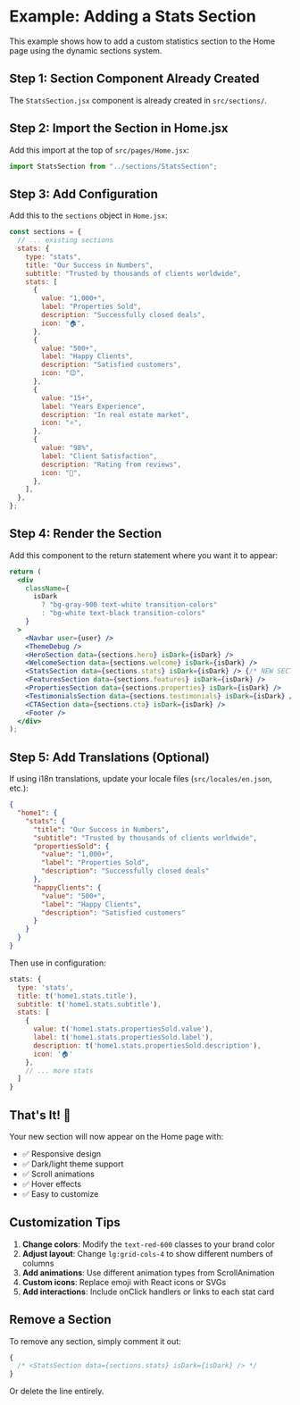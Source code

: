 # Example: Adding a Stats Section

This example shows how to add a custom statistics section to the Home page using the dynamic sections system.

## Step 1: Section Component Already Created

The `StatsSection.jsx` component is already created in `src/sections/`.

## Step 2: Import the Section in Home.jsx

Add this import at the top of `src/pages/Home.jsx`:

```javascript
import StatsSection from "../sections/StatsSection";
```

## Step 3: Add Configuration

Add this to the `sections` object in `Home.jsx`:

```javascript
const sections = {
  // ... existing sections
  stats: {
    type: "stats",
    title: "Our Success in Numbers",
    subtitle: "Trusted by thousands of clients worldwide",
    stats: [
      {
        value: "1,000+",
        label: "Properties Sold",
        description: "Successfully closed deals",
        icon: "🏠",
      },
      {
        value: "500+",
        label: "Happy Clients",
        description: "Satisfied customers",
        icon: "😊",
      },
      {
        value: "15+",
        label: "Years Experience",
        description: "In real estate market",
        icon: "⭐",
      },
      {
        value: "98%",
        label: "Client Satisfaction",
        description: "Rating from reviews",
        icon: "💯",
      },
    ],
  },
};
```

## Step 4: Render the Section

Add this component to the return statement where you want it to appear:

```jsx
return (
  <div
    className={
      isDark
        ? "bg-gray-900 text-white transition-colors"
        : "bg-white text-black transition-colors"
    }
  >
    <Navbar user={user} />
    <ThemeDebug />
    <HeroSection data={sections.hero} isDark={isDark} />
    <WelcomeSection data={sections.welcome} isDark={isDark} />
    <StatsSection data={sections.stats} isDark={isDark} /> {/* NEW SECTION */}
    <FeaturesSection data={sections.features} isDark={isDark} />
    <PropertiesSection data={sections.properties} isDark={isDark} />
    <TestimonialsSection data={sections.testimonials} isDark={isDark} />
    <CTASection data={sections.cta} isDark={isDark} />
    <Footer />
  </div>
);
```

## Step 5: Add Translations (Optional)

If using i18n translations, update your locale files (`src/locales/en.json`, etc.):

```json
{
  "home1": {
    "stats": {
      "title": "Our Success in Numbers",
      "subtitle": "Trusted by thousands of clients worldwide",
      "propertiesSold": {
        "value": "1,000+",
        "label": "Properties Sold",
        "description": "Successfully closed deals"
      },
      "happyClients": {
        "value": "500+",
        "label": "Happy Clients",
        "description": "Satisfied customers"
      }
    }
  }
}
```

Then use in configuration:

```javascript
stats: {
  type: 'stats',
  title: t('home1.stats.title'),
  subtitle: t('home1.stats.subtitle'),
  stats: [
    {
      value: t('home1.stats.propertiesSold.value'),
      label: t('home1.stats.propertiesSold.label'),
      description: t('home1.stats.propertiesSold.description'),
      icon: '🏠'
    },
    // ... more stats
  ]
}
```

## That's It! 🎉

Your new section will now appear on the Home page with:

- ✅ Responsive design
- ✅ Dark/light theme support
- ✅ Scroll animations
- ✅ Hover effects
- ✅ Easy to customize

## Customization Tips

1. **Change colors**: Modify the `text-red-600` classes to your brand color
2. **Adjust layout**: Change `lg:grid-cols-4` to show different numbers of columns
3. **Add animations**: Use different animation types from ScrollAnimation
4. **Custom icons**: Replace emoji with React icons or SVGs
5. **Add interactions**: Include onClick handlers or links to each stat card

## Remove a Section

To remove any section, simply comment it out:

```jsx
{
  /* <StatsSection data={sections.stats} isDark={isDark} /> */
}
```

Or delete the line entirely.
